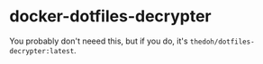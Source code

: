 # docker-dotfiles-decrypter

You probably don't neeed this, but if you do, it's `thedoh/dotfiles-decrypter:latest`.
